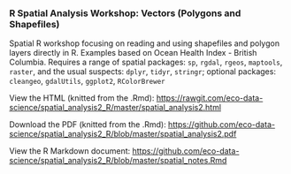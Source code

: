 ### R Spatial Analysis Workshop: Vectors (Polygons and Shapefiles)

Spatial R workshop focusing on reading and using shapefiles and polygon layers directly in R.  Examples based on Ocean Health Index - British Columbia.  Requires a range of spatial packages: `sp`, `rgdal`, `rgeos`, `maptools`, `raster`, and the usual suspects: `dplyr`, `tidyr`, `stringr`; optional packages: `cleangeo`, `gdalUtils`,  `ggplot2`, `RColorBrewer`

View the HTML (knitted from the .Rmd): https://rawgit.com/eco-data-science/spatial_analysis2_R/master/spatial_analysis2.html

Download the PDF (knitted from the .Rmd): https://github.com/eco-data-science/spatial_analysis2_R/blob/master/spatial_analysis2.pdf

View the R Markdown document: https://github.com/eco-data-science/spatial_analysis2_R/blob/master/spatial_notes.Rmd

